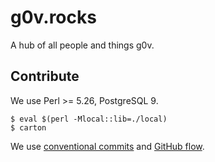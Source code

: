 
g0v.rocks
===

A hub of all people and things g0v.

## Contribute

We use Perl >= 5.26, PostgreSQL 9.

```shell
$ eval $(perl -Mlocal::lib=./local)
$ carton
```

We use [conventional commits](https://www.conventionalcommits.org/en/v1.0.0/) and [GitHub flow](https://guides.github.com/introduction/flow/).
